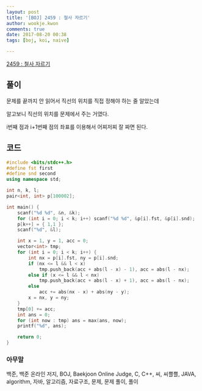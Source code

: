 ```yaml
---
layout: post
title: '[BOJ] 2459 : 철사 자르기'
author: wookje.kwon
comments: true
date: 2017-08-20 00:38
tags: [boj, koi, naive]

---
```


[2459 : 철사 자르기](https://www.acmicpc.net/problem/2459)

## 풀이

문제를 끝까지 안 읽어서 직선의 위치를 직접 정해야 하는 줄 알았는데

알고보니 직선의 위치를 문제에서 주는 거였다.

i번째 점과 i+1번째 점의 좌표를 이용해서 어찌저찌 잘 짜면 된다.

## 코드

```cpp
#include <bits/stdc++.h>
#define fst first
#define snd second
using namespace std;

int n, k, l;
pair<int, int> p[100002];

int main() {
	scanf("%d %d", &n, &k);
	for (int i = 0; i < k; i++) scanf("%d %d", &p[i].fst, &p[i].snd);
	p[k++] = { 1,1 };
	scanf("%d", &l);

	int x = 1, y = 1, acc = 0;
	vector<int> tmp;
	for (int i = 0; i < k; i++) {
		int nx = p[i].fst, ny = p[i].snd;
		if (nx <= l && l < x)
			tmp.push_back(acc + abs(l - x) - 1), acc = abs(l - nx);
		else if (x <= l && l < nx)
			tmp.push_back(acc + abs(l - x) + 1), acc = abs(l - nx);
		else
			acc += abs(nx - x) + abs(ny - y);
		x = nx, y = ny;
	}
	tmp[0] += acc;
	int ans = 0;
	for (int now : tmp) ans = max(ans, now);
	printf("%d", ans);

	return 0;
}
```

### 아무말  
백준, 백준 온라인 저지, BOJ, Baekjoon Online Judge, C, C++, 씨, 씨쁠쁠, JAVA, algorithm, 자바, 알고리즘, 자료구조, 문제, 문제 풀이, 풀이